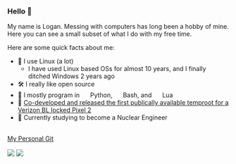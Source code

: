 <!---
TODO: Make the header look prettier, its kinda ugly rn, maybe like a picture?
-->

### Hello 👋
My name is Logan. Messing with computers has long been a hobby of mine. Here you can see a small subset of what I do with my free time.



Here are some quick facts about me:
- 🐧 I use Linux (a lot)
  - I have used Linux based OSs for almost 10 years, and I finally ditched Windows 2 years ago
- 🛠️ I really like open source
- 🧰 I mostly program in <img src="https://upload.wikimedia.org/wikipedia/commons/0/0a/Python.svg" width="16"> Python, <img src="https://upload.wikimedia.org/wikipedia/commons/4/4b/Bash_Logo_Colored.svg" width="16"> Bash, and <img src="https://upload.wikimedia.org/wikipedia/commons/c/cf/Lua-Logo.svg" width="16"> Lua
- 📱 [Co-developed and released the first publically available temproot for a Verizon BL locked Pixel 2](https://forum.xda-developers.com/pixel-2-xl/how-to/temporary-magisk-root-vzw-pixel-2-xl-xl-t3981423)
- 📖 Currently studying to become a Nuclear Engineer

<br>[My Personal Git](https://git.qtechofficial.com/logan/)


<p>
<img align="center" src="https://github-readme-stats.vercel.app/api?username=logan2611&show_icons=true&theme=dark" />
<img align="center" src="https://github-readme-stats.vercel.app/api/top-langs/?username=logan2611&show_icons=true&theme=dark&layout=compact" />
</p>
